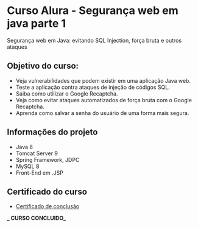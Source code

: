 # Curso Alura - Segurança web em java parte 1
Segurança web em Java: evitando SQL Injection, força bruta e outros ataques

## Objetivo do curso:
  - Veja vulnerabilidades que podem existir em uma aplicação Java web.
  - Teste a aplicação contra ataques de injeção de códigos SQL.
  - Saiba como utilizar o Google Recaptcha.
  - Veja como evitar ataques automatizados de força bruta com o Google Recaptcha.
  - Aprenda como salvar a senha do usuário de uma forma mais segura.


## Informações do projeto 
  - Java 8
  - Tomcat Server 9
  - Spring Framework, JDPC 
  - MySQL 8
  - Front-End em .JSP

## Certificado do curso
  - [Certificado de conclusão](https://cursos.alura.com.br/user/gboeira/course/seguranca-web-em-java-parte-1/certificate)

  **_ CURSO CONCLUIDO_**
